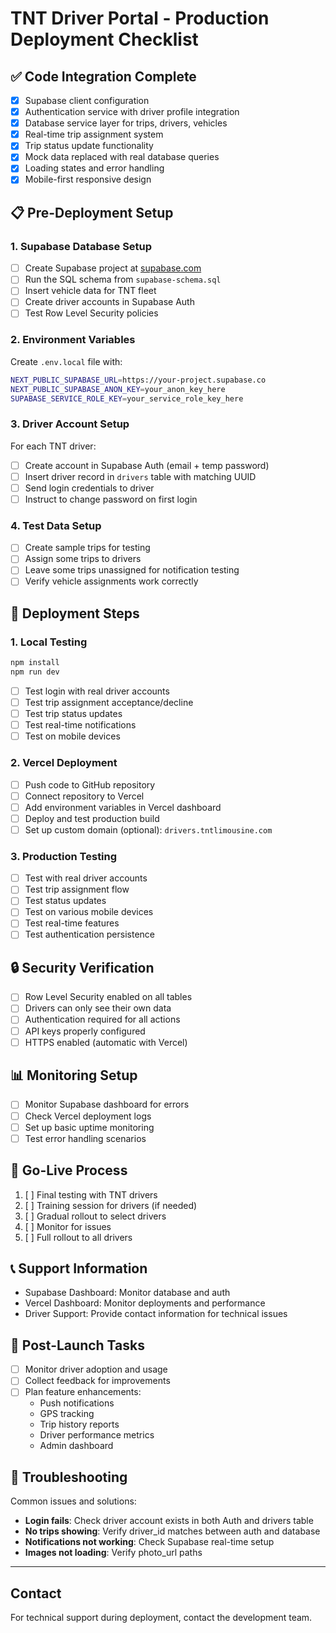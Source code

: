 # TNT Driver Portal - Production Deployment Checklist

## ✅ Code Integration Complete
- [x] Supabase client configuration
- [x] Authentication service with driver profile integration
- [x] Database service layer for trips, drivers, vehicles
- [x] Real-time trip assignment system
- [x] Trip status update functionality
- [x] Mock data replaced with real database queries
- [x] Loading states and error handling
- [x] Mobile-first responsive design

## 📋 Pre-Deployment Setup

### 1. Supabase Database Setup
- [ ] Create Supabase project at [supabase.com](https://supabase.com)
- [ ] Run the SQL schema from `supabase-schema.sql` 
- [ ] Insert vehicle data for TNT fleet
- [ ] Create driver accounts in Supabase Auth
- [ ] Test Row Level Security policies

### 2. Environment Variables
Create `.env.local` file with:
```bash
NEXT_PUBLIC_SUPABASE_URL=https://your-project.supabase.co
NEXT_PUBLIC_SUPABASE_ANON_KEY=your_anon_key_here
SUPABASE_SERVICE_ROLE_KEY=your_service_role_key_here
```

### 3. Driver Account Setup
For each TNT driver:
- [ ] Create account in Supabase Auth (email + temp password)
- [ ] Insert driver record in `drivers` table with matching UUID
- [ ] Send login credentials to driver
- [ ] Instruct to change password on first login

### 4. Test Data Setup
- [ ] Create sample trips for testing
- [ ] Assign some trips to drivers
- [ ] Leave some trips unassigned for notification testing
- [ ] Verify vehicle assignments work correctly

## 🚀 Deployment Steps

### 1. Local Testing
```bash
npm install
npm run dev
```
- [ ] Test login with real driver accounts
- [ ] Test trip assignment acceptance/decline
- [ ] Test trip status updates
- [ ] Test real-time notifications
- [ ] Test on mobile devices

### 2. Vercel Deployment
- [ ] Push code to GitHub repository
- [ ] Connect repository to Vercel
- [ ] Add environment variables in Vercel dashboard
- [ ] Deploy and test production build
- [ ] Set up custom domain (optional): `drivers.tntlimousine.com`

### 3. Production Testing
- [ ] Test with real driver accounts
- [ ] Test trip assignment flow
- [ ] Test status updates
- [ ] Test on various mobile devices
- [ ] Test real-time features
- [ ] Test authentication persistence

## 🔒 Security Verification
- [ ] Row Level Security enabled on all tables
- [ ] Drivers can only see their own data
- [ ] Authentication required for all actions
- [ ] API keys properly configured
- [ ] HTTPS enabled (automatic with Vercel)

## 📊 Monitoring Setup
- [ ] Monitor Supabase dashboard for errors
- [ ] Check Vercel deployment logs
- [ ] Set up basic uptime monitoring
- [ ] Test error handling scenarios

## 🎯 Go-Live Process
1. [ ] Final testing with TNT drivers
2. [ ] Training session for drivers (if needed)
3. [ ] Gradual rollout to select drivers
4. [ ] Monitor for issues
5. [ ] Full rollout to all drivers

## 📞 Support Information
- Supabase Dashboard: Monitor database and auth
- Vercel Dashboard: Monitor deployments and performance  
- Driver Support: Provide contact information for technical issues

## 🔄 Post-Launch Tasks
- [ ] Monitor driver adoption and usage
- [ ] Collect feedback for improvements
- [ ] Plan feature enhancements:
  - Push notifications
  - GPS tracking
  - Trip history reports
  - Driver performance metrics
  - Admin dashboard

## 🐛 Troubleshooting
Common issues and solutions:
- **Login fails**: Check driver account exists in both Auth and drivers table
- **No trips showing**: Verify driver_id matches between auth and database
- **Notifications not working**: Check Supabase real-time setup
- **Images not loading**: Verify photo_url paths

---

## Contact
For technical support during deployment, contact the development team.